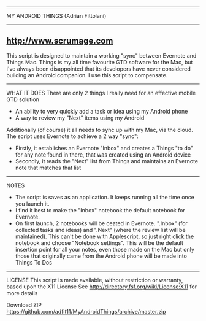 -----------------------------------------------------------------------------------------------------------------

MY ANDROID THINGS (Adrian Fittolani)

-----------------------------------------------------------------------------------------------------------------
http://www.scrumage.com
-----------------------------------------------------------------------------------------------------------------
This script is designed to maintain a working "sync" between Evernote and Things Mac.
Things is my all time favourite GTD software for the Mac, but I've always been disappointed
that its developers have never considered building an Android companion. 
I use this script to compensate.

-----------------------------------------------------------------------------------------------------------------
WHAT IT DOES
There are only 2 things I really need for an effective mobile GTD solution

* An ability to very quickly add a task or idea using my Android phone
* A way to review my "Next" items using my Android

Additionally (of course) it all needs to sync up with my Mac, via the cloud.
The script uses Evernote to achieve a 2 way "sync":

* Firstly, it establishes an Evernote "Inbox" and creates a Things "to do" for any note found in there, that was created using an Android device
* Secondly, it reads the "Next" list from Things and maintains an Evernote note that matches that list

-----------------------------------------------------------------------------------------------------------------
NOTES
* The script is saves as an application. It keeps running all the time once you launch it. 
* I find it best to make the "Inbox" notebook the default notebook for Evernote.
* On first launch, 2 notebooks will be ceated in Evernote. ".Inbox" (for collected tasks and ideas) and ".Next" (where the review list will be maintained). This can't be done with Applescript, so just right click the notebook and choose "Notebook settings". This will be the default insertion point for all your notes, even those made on the Mac but only those that originally came from the Android phone will be made into Things To Dos

-----------------------------------------------------------------------------------------------------------------
LICENSE
This script is made available, without restriction or warranty, based upon the X11 License
See <http://directory.fsf.org/wiki/License:X11> for more details

Download ZIP
https://github.com/adfit11/MyAndroidThings/archive/master.zip